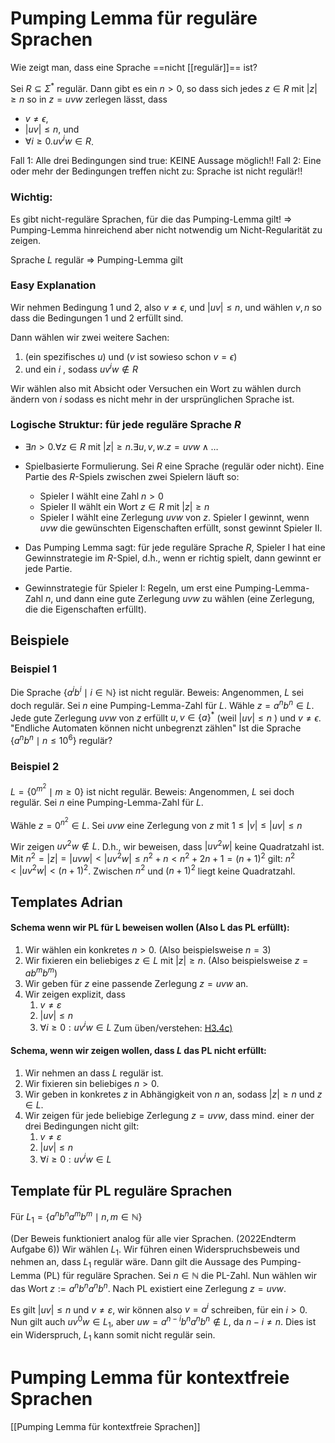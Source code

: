 # Pumping Lemma für reguläre Sprachen
Wie zeigt man, dass eine Sprache ==nicht [[regulär]]== ist?

Sei $R \subseteq \Sigma^*$ regulär. Dann gibt es ein $n>0$, so dass sich jedes $z \in R$ mit $|z| \geq n$ so in $z=u v w$ zerlegen lässt, dass
- $v \neq \epsilon$,
- $|u v| \leq n$, und
- $\forall i \geq 0 . u v^i w \in R$.

Fall 1: Alle drei Bedingungen sind true: KEINE Aussage möglich!!
Fall 2: Eine oder mehr der Bedingungen treffen nicht zu: Sprache ist nicht regulär!!

### Wichtig:
Es gibt nicht-reguläre Sprachen, für die das Pumping-Lemma gilt!
$\Rightarrow$ Pumping-Lemma hinreichend aber nicht notwendig um Nicht-Regularität zu zeigen.

Sprache $L$ regulär $\Rightarrow$ Pumping-Lemma gilt



### Easy Explanation
Wir nehmen Bedingung 1 und 2,
also $v \neq \epsilon$, und $|u v| \leq n$,
und wählen $v,n$ so dass die Bedingungen 1 und 2 erfüllt sind.

Dann wählen wir zwei weitere Sachen:
1. (ein spezifisches $u$) und ($v$ ist sowieso schon $v=\epsilon$)
2. und ein $i$ , sodass $uv^{i}w \notin R$

Wir wählen also mit Absicht oder Versuchen ein Wort zu wählen durch ändern von $i$ sodass es nicht mehr in der ursprünglichen Sprache ist.


### Logische Struktur: für jede reguläre Sprache $R$
- $\exists n>0 . \forall z \in R \text { mit }|z| \geq n . \exists u, v, w . z=u v w \wedge \ldots$

- Spielbasierte Formulierung.
	Sei $R$ eine Sprache (regulär oder nicht). Eine Partie des $R$-Spiels zwischen zwei Spielern läuft so:
	- Spieler I wählt eine Zahl $n>0$
	- Spieler II wählt ein Wort $z \in R$ mit $|z| \geq n$
	- Spieler I wählt eine Zerlegung $u v w$ von $z$.
	Spieler I gewinnt, wenn $u v w$ die gewünschten Eigenschaften erfüllt, sonst gewinnt Spieler II.

- Das Pumping Lemma sagt: für jede reguläre Sprache $R$, Spieler I hat eine Gewinnstrategie im $R$-Spiel, d.h., wenn er richtig spielt, dann gewinnt er jede Partie.
- Gewinnstrategie für Spieler I: Regeln, um erst eine Pumping-Lemma-Zahl $n$, und dann eine gute Zerlegung $u v w$ zu wählen (eine Zerlegung, die die Eigenschaften erfüllt).



## Beispiele
### Beispiel 1
Die Sprache $\{a^i b^i \mid i \in \mathbb{N}\}$ ist nicht regulär.
Beweis:
Angenommen, $L$ sei doch regulär.
Sei $n$ eine Pumping-Lemma-Zahl für $L$.
Wähle $z=a^n b^n \in L$.
Jede gute Zerlegung $u v w$ von $z$ erfüllt
$u, v \in\{a\}^*$ (weil $|u v| \leq n$ ) und $v \neq \epsilon$.
"Endliche Automaten können nicht unbegrenzt zählen"
Ist die Sprache $\{a^n b^n \mid n \leq 10^6\}$ regulär?

### Beispiel 2
$L=\{0^{m^2} \mid m \geq 0\}$ ist nicht regulär.
Beweis:
Angenommen, $L$ sei doch regulär.
Sei $n$ eine Pumping-Lemma-Zahl für $L$.

Wähle $z=0^{n^2} \in L$. Sei $u v w$ eine Zerlegung von $z$ mit
$1 \leq|v| \leq|u v| \leq n$

Wir zeigen $u v^2 w \notin L$. D.h., wir beweisen, dass $\left|u v^2 w\right|$ keine Quadratzahl ist. 
Mit
$n^2=|z|=|u v w|<\left|u v^2 w\right| \leq n^2+n<n^2+2 n+1=(n+1)^2$
gilt:
$n^2<\left|u v^2 w\right|<(n+1)^2$. Zwischen $n^2$ und $(n+1)^2$ liegt keine Quadratzahl.

## Templates Adrian
#### Schema wenn wir PL für L beweisen wollen (Also L das PL erfüllt):
1. Wir wählen ein konkretes $n>0$. (Also beispielsweise $n=3$)
2. Wir fixieren ein beliebiges $z \in L$ mit $|z| \geq n$. (Also beispielsweise $z=ab^mb^m$)
3. Wir geben für $z$ eine passende Zerlegung $z=u v w$ an.
4. Wir zeigen explizit, dass
	1. $v \neq \varepsilon$
	2. $|u v| \leq n$
	3. $\forall i \geq 0: u v^i w \in L$
Zum üben/verstehen: [H3.4c)](https://teaching.model.in.tum.de/2024ss/theo/ex/ha03-solution.pdf?key=nSFcLMvc)


#### Schema, wenn wir zeigen wollen, dass $L$ das PL nicht erfüllt:
1. Wir nehmen an dass $L$ regulär ist.
2. Wir fixieren sin beliebiges $n>0$.
3. Wir geben in konkretes $z$ in Abhängigkeit von $n$ an, sodass $|z| \geq n$ und $z \in L$.
4. Wir zeigen für jede beliebige Zerlegung $z=u v w$, dass mind. einer der drei Bedingungen nicht gilt:
	1. $v \neq \varepsilon$
	2. $|uv| \leq n$
	3. $\forall i \geq 0: u v^i w \in L$


## Template für PL reguläre Sprachen
Für
$L_1=\left\{a^n b^n a^m b^m \mid n, m \in \mathbb{N}\right\}$

(Der Beweis funktioniert analog für alle vier Sprachen. (2022Endterm Aufgabe 6)) 
Wir wählen $L_1$. 
Wir führen einen Widerspruchsbeweis und nehmen an, dass $L_1$ regulär wäre. 
Dann gilt die Aussage des Pumping-Lemma (PL) für reguläre Sprachen. 
Sei $n \in \mathbb{N}$ die PL-Zahl. 
Nun wählen wir das Wort $z:=a^n b^n a^n b^n$. 
Nach PL existiert eine Zerlegung $z=u v w$. 

Es gilt $|u v| \leq n$ und $v \neq \varepsilon$, 
wir können also $v=a^i$ schreiben, für ein $i>0$. 
Nun gilt auch $u v^0 w \in L_1$, aber $u w=a^{n-i} b^n a^n b^n \notin L$, da $n-i \neq n$. 
Dies ist ein Widerspruch, $L_1$ kann somit nicht regulär sein.



# Pumping Lemma für kontextfreie Sprachen
[[Pumping Lemma für kontextfreie Sprachen]]